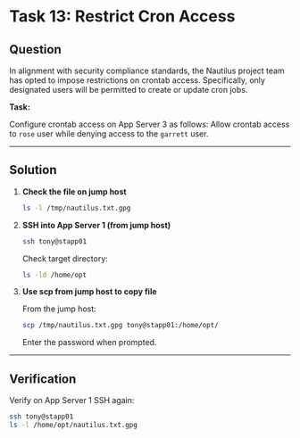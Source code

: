 # Task 13: Restrict Cron Access

## Question

In alignment with security compliance standards, the Nautilus project team has opted to impose restrictions on crontab access. Specifically, only designated users will be permitted to create or update cron jobs.

**Task:**  

Configure crontab access on App Server 3 as follows: Allow crontab access to `rose` user while denying access to the `garrett` user.

---

## Solution

1. **Check the file on jump host**

   ```bash
   ls -l /tmp/nautilus.txt.gpg
   ```

2. **SSH into App Server 1 (from jump host)**

   ```bash
   ssh tony@stapp01
   ```
   Check target directory:

   ```bash
   ls -ld /home/opt
   ```

3. **Use scp from jump host to copy file**

   From the jump host:

   ```bash
   scp /tmp/nautilus.txt.gpg tony@stapp01:/home/opt/
   ```
   
   Enter the password when prompted.

---

## Verification

Verify on App Server 1
SSH again:

```bash
ssh tony@stapp01
ls -l /home/opt/nautilus.txt.gpg
```
